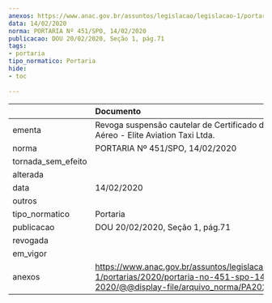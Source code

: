 ```yaml
---
anexos: https://www.anac.gov.br/assuntos/legislacao/legislacao-1/portarias/2020/portaria-no-451-spo-14-02-2020/@@display-file/arquivo_norma/PA2020-0451.pdf
data: 14/02/2020
norma: PORTARIA Nº 451/SPO, 14/02/2020
publicacao: DOU 20/02/2020, Seção 1, pág.71
tags:
- portaria
tipo_normatico: Portaria
hide: 
- toc 
 
---
```


|                    | Documento                                                                                                                                           |
|:-------------------|:----------------------------------------------------------------------------------------------------------------------------------------------------|
| ementa             | Revoga suspensão cautelar de Certificado de Operador Aéreo - Elite Aviation Taxi Ltda.                                                              |
| norma              | PORTARIA Nº 451/SPO, 14/02/2020                                                                                                                     |
| tornada_sem_efeito |                                                                                                                                                     |
| alterada           |                                                                                                                                                     |
| data               | 14/02/2020                                                                                                                                          |
| outros             |                                                                                                                                                     |
| tipo_normatico     | Portaria                                                                                                                                            |
| publicacao         | DOU 20/02/2020, Seção 1, pág.71                                                                                                                     |
| revogada           |                                                                                                                                                     |
| em_vigor           |                                                                                                                                                     |
| anexos             | https://www.anac.gov.br/assuntos/legislacao/legislacao-1/portarias/2020/portaria-no-451-spo-14-02-2020/@@display-file/arquivo_norma/PA2020-0451.pdf |
